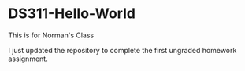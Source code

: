 # DS311-Hello-World
This is for Norman's Class

I just updated the repository to complete the first ungraded homework assignment. 
